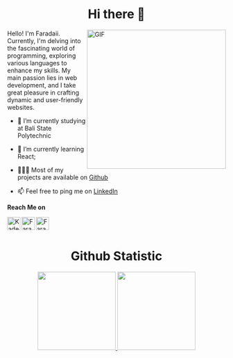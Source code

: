 <h1 align="center">Hi there 👋</h1>

<img align="right" alt="GIF" src="https://github.com/Faradaii/Faradaii/assets/114233356/cb15e435-1430-491e-8a5c-45a516e473b2" width="320px"/>


Hello! I'm Faradaii. Currently, I'm delving into the fascinating world of programming, exploring various languages to enhance my skills. My main passion lies in web development, and I take great pleasure in crafting dynamic and user-friendly websites.

- 🔭   I’m currently studying at Bali State Polytechnic
- 🌱   I’m currently learning React;

- 👨🏻‍💻   Most of my projects are available on <a href="https://github.com/faradaii">Github</a>
- 📫   Feel free to ping me on <a href="https://linkedin.com/in/kadek-faraday-107665251" target="_blank"> LinkedIn </a>

**Reach Me on**

<a href="https://linkedin.com/in/kadek-faraday-107665251" target="_blank"><img align="left" alt="Kadek Faraday | LinkedIn" width="30px" src="https://github.com/Faradaii/Faradaii/assets/114233356/193db9fe-0f22-4b42-8fc2-6ba31ef0dd59" /> </a>
<a href="https://dribbble.com/par_d" target="_blank"><img align="left" alt="Faradaii | Dribbble" width="30px" src="https://github.com/Faradaii/Faradaii/assets/114233356/a050ad64-2558-43f4-8bfc-0d606285b0ce" /> </a>
<a href="https://instagram.com/k.tfrdy" target="_blank"><img align="left" alt="Faradaii | Dribbble" width="30px" src="https://github.com/Faradaii/Faradaii/assets/114233356/ac409bbf-7ae5-479b-9634-c570f5107c6d" /></a>


<br/>
<br/>
<h1 align="center">Github Statistic</h1>
<p align="center">
<a href="https://github.com/Faradaii">
   <img height="180em" src="https://github-readme-stats.vercel.app/api?username=Faradaii&show_icons=true&theme=dark"/>
  <img height="180em" src="https://github-readme-stats.vercel.app/api/top-langs/?username=Faradaii&layout=compact&theme=dark"/>
</a>
</p>
